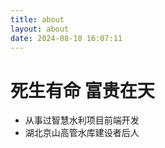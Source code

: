 ```yaml
---
title: about
layout: about
date: 2024-08-10 16:07:11
---
```


# 死生有命 富贵在天

- 从事过智慧水利项目前端开发
- 湖北京山高管水库建设者后人